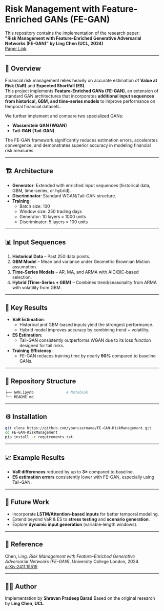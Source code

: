 # Risk Management with Feature-Enriched GANs (FE-GAN)

This repository contains the implementation of the research paper:  
**"Risk Management with Feature-Enriched Generative Adversarial Networks (FE-GAN)" by Ling Chen (UCL, 2024)**  
[Paper Link](https://arxiv.org/abs/2411.15519)

---

## 📌 Overview
Financial risk management relies heavily on accurate estimation of **Value at Risk (VaR)** and **Expected Shortfall (ES)**.  
This project implements **Feature-Enriched GANs (FE-GAN)**, an extension of standard GAN architectures that incorporates **additional input sequences from historical, GBM, and time-series models** to improve performance on temporal financial datasets.

We further implement and compare two specialized GANs:
- **Wasserstein GAN (WGAN)**
- **Tail-GAN (Tail-GAN)**

The FE-GAN framework significantly reduces estimation errors, accelerates convergence, and demonstrates superior accuracy in modeling financial risk measures.

---

## 🏗️ Architecture
- **Generator**: Extended with enriched input sequences (historical data, GBM, time-series, or hybrid).  
- **Discriminator**: Standard WGAN/Tail-GAN structure.  
- **Training**:
  - Batch size: 100  
  - Window size: 250 trading days  
  - Generator: 10 layers × 1000 units  
  - Discriminator: 5 layers × 100 units  

---

## 📊 Input Sequences
1. **Historical Data** – Past 250 data points.  
2. **GBM Model** – Mean and variance under Geometric Brownian Motion assumption.  
3. **Time-Series Models** – AR, MA, and ARMA with AIC/BIC-based selection.  
4. **Hybrid (Time-Series + GBM)** – Combines trend/seasonality from ARMA with volatility from GBM.  

---

## 🚀 Key Results
- **VaR Estimation**:
  - Historical and GBM-based inputs yield the strongest performance.  
  - Hybrid model improves accuracy by combining trend + volatility.  
- **ES Estimation**:
  - Tail-GAN consistently outperforms WGAN due to its loss function designed for tail risks.  
- **Training Efficiency**:
  - FE-GAN reduces training time by nearly **90%** compared to baseline GANs.  

---

## 📂 Repository Structure
```bash
├── GAN.ipynb               # Notebook
└── README.md
````

---

## ⚙️ Installation

```bash
git clone https://github.com/yourusername/FE-GAN-RiskManagement.git
cd FE-GAN-RiskManagement
pip install -r requirements.txt
```
---

## 📈 Example Results

* **VaR differences** reduced by up to **3×** compared to baseline.
* **ES estimation errors** consistently lower with FE-GAN, especially using Tail-GAN.

---

## 🔮 Future Work

* Incorporate **LSTM/Attention-based inputs** for better temporal modeling.
* Extend beyond VaR & ES to **stress testing** and **scenario generation**.
* Explore **dynamic input generation** (variable-length windows).

---

## 📜 Reference

Chen, Ling. *Risk Management with Feature-Enriched Generative Adversarial Networks (FE-GAN)*,
University College London, 2024. [arXiv:2411.15519](https://arxiv.org/abs/2411.15519)

---

## 🧑‍💻 Author

Implementation by **Shravan Pradeep Barad**
Based on the original research by **Ling Chen, UCL**.
